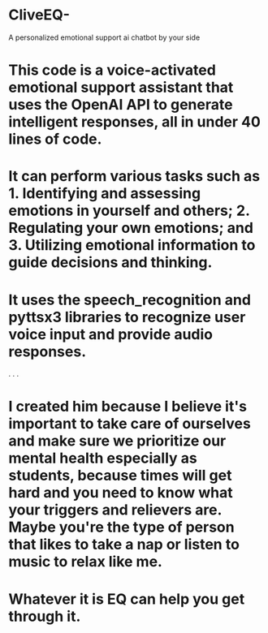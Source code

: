 # CliveEQ-
A personalized emotional support ai chatbot by your side

# This code is a voice-activated emotional support assistant that uses the OpenAI API to generate intelligent responses, all in under 40 lines of code.

# It can perform various tasks such as  1. Identifying and assessing emotions in yourself and others; 2. Regulating your own emotions; and 3. Utilizing emotional information to guide decisions and thinking.

# It uses the speech_recognition and pyttsx3 libraries to recognize user voice input and provide audio responses.

.
.
.

# I created him because I believe it's important to take care of ourselves and make sure we prioritize our mental health especially as students, because times will get hard and you need to know what your triggers and relievers are. Maybe you're the type of person that likes to take a nap or listen to music to relax like me.

# Whatever it is EQ can help you get through it.
